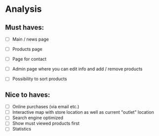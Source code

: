 # Analysis

## Must haves:

- [ ] Main / news page 
- [ ] Products page
- [ ] Page for contact
- [ ] Admin page where you can edit info and add / remove products
- [ ] Possibility to sort products


## Nice to haves:
- [ ] Online purchases (via email etc.)
- [ ] Interactive map with store location as well as current "outlet" location
- [ ] Search engine optimized
- [ ] Show must viewed products first
- [ ] Statistics